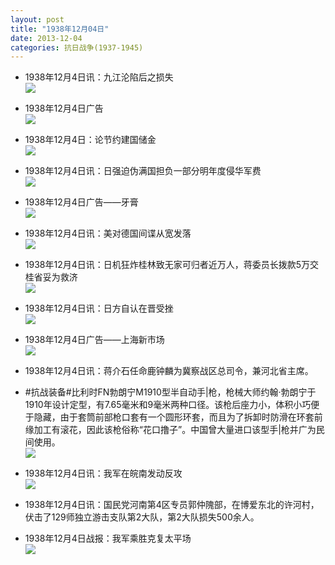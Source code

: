```yaml
---
layout: post
title: "1938年12月04日"
date: 2013-12-04
categories: 抗日战争(1937-1945)
---
```


<meta name="referrer" content="no-referrer" />

- 1938年12月4日讯：九江沦陷后之损失 <br/><img src="https://ww3.sinaimg.cn/large/aca367d8jw1eb82pv5pbtj20dn0bkad3.jpg" />

- 1938年12月4日广告 <br/><img src="https://ww2.sinaimg.cn/large/aca367d8jw1eb80zg524pj20dj0hb41t.jpg" />

- 1938年12月4日：论节约建国储金 <br/><img src="https://ww2.sinaimg.cn/large/aca367d8jw1eb7z91as4jj20cs0niai4.jpg" />

- 1938年12月4日讯：日强迫伪满国担负一部分明年度侵华军费 <br/><img src="https://ww1.sinaimg.cn/large/aca367d8jw1eb7xijvjqfj20cs0bq759.jpg" />

- 1938年12月4日广告——牙膏 <br/><img src="https://ww3.sinaimg.cn/large/aca367d8jw1eb7u1q7rkkj20qe0k20wx.jpg" />

- 1938年12月4日讯：美对德国间谍从宽发落 <br/><img src="https://ww1.sinaimg.cn/large/aca367d8jw1eb7sba6s59j20ai0dsgoi.jpg" />

- 1938年12月4日讯：日机狂炸桂林致无家可归者近万人，蒋委员长拨款5万交桂省妥为救济 <br/><img src="https://ww1.sinaimg.cn/large/aca367d8jw1eb7qkw45bij20cs0md432.jpg" />

- 1938年12月4日讯：日方自认在晋受挫 <br/><img src="https://ww1.sinaimg.cn/large/aca367d8jw1eb7ldiw5uwj20d405v75k.jpg" />

- 1938年12月4日广告——上海新市场 <br/><img src="https://ww2.sinaimg.cn/large/aca367d8jw1eb7jn0j9i2j20p20gt100.jpg" />

- 1938年12月4日讯：蒋介石任命鹿钟麟为冀察战区总司令，兼河北省主席。 

- #抗战装备#比利时FN勃朗宁M1910型半自动手|枪，枪械大师约翰·勃朗宁于1910年设计定型，有7.65毫米和9毫米两种口径。该枪后座力小，体积小巧便于隐藏，由于套筒前部枪口套有一个圆形环套，而且为了拆卸时防滑在环套前缘加工有滚花，因此该枪俗称“花口撸子”。中国曾大量进口该型手|枪并广为民间使用。 <br/><img src="https://ww4.sinaimg.cn/large/aca367d8jw1eb7fvzno4kj20cs1fo7ea.jpg" />

- 1938年12月4日讯：我军在皖南发动反攻 <br/><img src="https://ww4.sinaimg.cn/large/aca367d8jw1eb7efqo7qej20co0bmacd.jpg" />

- 1938年12月4日讯：国民党河南第4区专员郭仲隗部，在博爱东北的许河村，伏击了129师独立游击支队第2大队，第2大队损失500余人。 

- 1938年12月4日战报：我军乘胜克复太平场 <br/><img src="https://ww4.sinaimg.cn/large/aca367d8jw1eb7ayucshlj20cs1eawll.jpg" />

